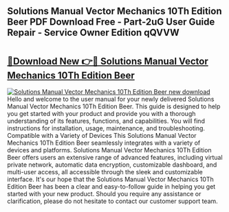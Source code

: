 ## Solutions Manual Vector Mechanics 10Th Edition Beer PDF Download Free - Part-2uG User Guide Repair - Service Owner Edition qQVVW

# <h2><a href="http://bc60429.oget.top/?id=Solutions+Manual+Vector+Mechanics+10Th+Edition+Beer">🔗Download New 👉🔴 Solutions Manual Vector Mechanics 10Th Edition Beer</a></h2>

[![Solutions Manual Vector Mechanics 10Th Edition Beer new download](https://i.imgur.com/5g1atiW.png)](http://bc60429.oget.top/?id=Solutions+Manual+Vector+Mechanics+10Th+Edition+Beer)
Hello and welcome to the user manual for your newly delivered Solutions Manual Vector Mechanics 10Th Edition Beer. This guide is designed to help you get started with your product and provide you with a thorough understanding of its features, functions, and capabilities. You will find instructions for installation, usage, maintenance, and troubleshooting. Compatible with a Variety of Devices This Solutions Manual Vector Mechanics 10Th Edition Beer seamlessly integrates with a variety of devices and platforms. Solutions Manual Vector Mechanics 10Th Edition Beer offers users an extensive range of advanced features, including virtual private network, automatic data encryption, customizable dashboard, and multi-user access, all accessible through the sleek and customizable interface. It's our hope that the Solutions Manual Vector Mechanics 10Th Edition Beer has been a clear and easy-to-follow guide in helping you get started with your new product. Should you require any assistance or clarification, please do not hesitate to contact our customer support team.

